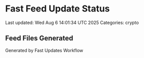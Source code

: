 # Fast Feed Update Status
Last updated: Wed Aug  6 14:01:34 UTC 2025
Categories: crypto

## Feed Files Generated

Generated by Fast Updates Workflow
